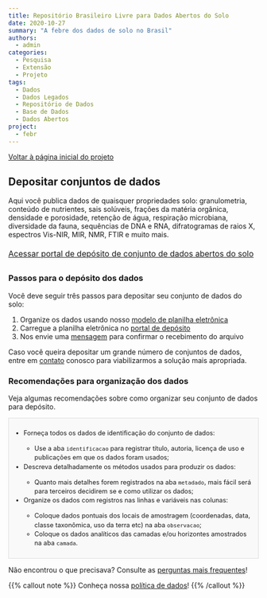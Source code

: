 ```yaml
---
title: Repositório Brasileiro Livre para Dados Abertos do Solo
date: 2020-10-27
summary: "A febre dos dados de solo no Brasil"
authors:
  - admin
categories:
  - Pesquisa
  - Extensão
  - Projeto
tags:
  - Dados
  - Dados Legados
  - Repositório de Dados
  - Base de Dados
  - Dados Abertos
project:
  - febr
---
```


[Voltar à página inicial do projeto](/febr)

## Depositar conjuntos de dados

Aqui você publica dados de quaisquer propriedades solo: granulometria, conteúdo de nutrientes, sais solúveis, frações da matéria orgânica, densidade e porosidade, retenção de água, respiração microbiana, diversidade da fauna, sequências de DNA e RNA, difratogramas de raios X, espectros Vis-NIR, MIR, NMR, FTIR e muito mais.

<a href="https://cloud.utfpr.edu.br/index.php/s/Eh0FQpm9YfHYfLX" class="btn btn-primary btn-lg btn-block" role="button" style="font-size: 1rem; line-height: 2;">
  Acessar portal de depósito de conjunto de dados abertos do solo
</a>

### Passos para o depósito dos dados

Você deve seguir três passos para depositar seu conjunto de dados do solo:

1. Organize os dados usando nosso [modelo de planilha eletrônica](https://docs.google.com/spreadsheets/d/1rXIiT1zSYhFegSdAvE0yJX16q-bvXVNpYIYdd5YgjhI)
1. Carregue a planilha eletrônica no [portal de depósito](https://cloud.utfpr.edu.br/index.php/s/Eh0FQpm9YfHYfLX)
1. Nos envie uma [mensagem](../../#contato) para confirmar o recebimento do arquivo

Caso você queira depositar um grande número de conjuntos de dados, entre em [contato](../../#contato) conosco para viabilizarmos a solução mais apropriada.

### Recomendações para organização dos dados

Veja algumas recomendações sobre como organizar seu conjunto de dados para depósito.

<div style="border: 1px solid #ddd; padding: 8px; background-color: #f9f9f9; font-size: 0.8rem; line-height: 1.43; vertical-align: top; box-sizing: border-box;">
  <ul>
    <li>Forneça todos os dados de identificação do conjunto de dados:</li>
    <ul>
      <li>Use a aba <code>identificacao</code> para registrar título, autoria, licença de uso e publicações em que os dados foram usados;</li>
    </ul>
    <li>Descreva detalhadamente os métodos usados para produzir os dados:</li>
    <ul>
      <li>Quanto mais detalhes forem registrados na aba <code>metadado</code>, mais fácil será para terceiros decidirem se e como utilizar os dados;</li>
    </ul>
    <li>Organize os dados com registros nas linhas e variáveis nas colunas:</li>
    <ul>
      <li>Coloque dados pontuais dos locais de amostragem (coordenadas, data, classe taxonômica, uso da terra etc) na aba <code>observacao</code>;</li>
      <li>Coloque os dados analíticos das camadas e/ou horizontes amostrados na aba <code>camada</code>.</li>
    </ul>
  </ul>
</div>

Não encontrou o que precisava? Consulte as [perguntas mais frequentes](/febr/faq)!

{{% callout note %}}
  Conheça nossa [política de dados](https://docs.google.com/document/d/11c0HzGdT51xPEc6V7WLqTaOjX6AAfsZC9O9uMxTcmW0)!
{{% /callout %}}